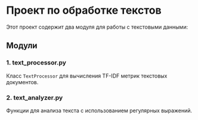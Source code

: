 # Проект по обработке текстов

Этот проект содержит два модуля для работы с текстовыми данными:

## Модули

### 1. text_processor.py
Класс `TextProcessor` для вычисления TF-IDF метрик текстовых документов.

### 2. text_analyzer.py
Функции для анализа текста с использованием регулярных выражений.
